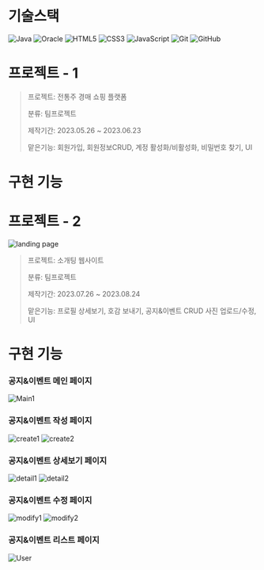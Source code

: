 기술스택
=========
![Java](https://img.shields.io/badge/java-%23ED8B00.svg?style=for-the-badge&logo=openjdk&logoColor=white)
![Oracle](https://img.shields.io/badge/Oracle-F80000?style=for-the-badge&logo=oracle&logoColor=white)
![HTML5](https://img.shields.io/badge/html5-%23E34F26.svg?style=for-the-badge&logo=html5&logoColor=white)
![CSS3](https://img.shields.io/badge/css3-%231572B6.svg?style=for-the-badge&logo=css3&logoColor=white)
![JavaScript](https://img.shields.io/badge/javascript-%23323330.svg?style=for-the-badge&logo=javascript&logoColor=%23F7DF1E)
![Git](https://img.shields.io/badge/git-%23F05033.svg?style=for-the-badge&logo=git&logoColor=white)
![GitHub](https://img.shields.io/badge/github-%23121011.svg?style=for-the-badge&logo=github&logoColor=white)


프로젝트 - 1
=============
> 프로젝트: 전통주 경매 쇼핑 플랫폼
>
> 분류: 팀프로젝트
>
> 제작기간: 2023.05.26 ~ 2023.06.23
>
> 맡은기능: 회원가입, 회원정보CRUD, 계정 활성화/비활성화, 비밀번호 찾기, UI  

구현 기능
===========

프로젝트 - 2
=============
![landing page](https://github.com/DoooHyun/Portfolio/assets/134381988/d4996cc2-9cbb-4b66-bb28-b921f015cd85)
> 프로젝트: 소개팅 웹사이트
>
> 분류: 팀프로젝트
>
> 제작기간: 2023.07.26 ~ 2023.08.24
>
> 맡은기능: 프로필 상세보기, 호감 보내기, 공지&이벤트 CRUD 사진 업로드/수정, UI

 구현 기능
 ===========

 ### 공지&이벤트 메인 페이지
![Main1](https://github.com/DoooHyun/Portfolio/assets/134381988/31a8f54b-c67c-4ade-ae88-925f03c03f21)

### 공지&이벤트 작성 페이지
![create1](https://github.com/DoooHyun/Portfolio/assets/134381988/1179e37f-354d-4b80-9886-142927b17f9c)
![create2](https://github.com/DoooHyun/Portfolio/assets/134381988/b37973da-068b-4661-901f-6139314c35f3)

### 공지&이벤트 상세보기 페이지
![detail1](https://github.com/DoooHyun/Portfolio/assets/134381988/f4c0482a-c24c-4878-945f-bfd4ac31c1f4)
![detail2](https://github.com/DoooHyun/Portfolio/assets/134381988/b52b1e96-7ca1-48e6-81d2-5655fd813955)

### 공지&이벤트 수정 페이지
![modify1](https://github.com/DoooHyun/Portfolio/assets/134381988/d5d30f8a-1fb8-4e3e-84d6-97f115450e33)
![modify2](https://github.com/DoooHyun/Portfolio/assets/134381988/5b3554bb-eb55-4672-b2f8-a714b56c7fcc)

### 공지&이벤트 리스트 페이지
![User](https://github.com/DoooHyun/Portfolio/assets/134381988/2050aff7-dc37-4227-b988-e25ee7cffa3b)



